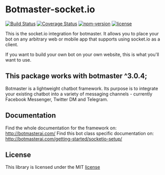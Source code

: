 # Botmaster-socket.io

[![Build Status](https://travis-ci.org/botmasterai/botmaster-socket.io.svg?branch=master)](https://travis-ci.org/botmasterai/botmaster-socket.io)
[![Coverage Status](https://coveralls.io/repos/github/botmasterai/botmaster-socket.io/badge.svg?branch=master)](https://coveralls.io/github/botmasterai/botmaster-socket.io?branch=master)
[![npm-version](https://img.shields.io/npm/v/botmaster-socket.io.svg)](https://www.npmjs.com/package/botmaster-socket.io)
[![license](https://img.shields.io/github/license/mashape/apistatus.svg?maxAge=2592000)](LICENSE)

This is the socket.io integration for botmaster. It allows you to place your bot
on any arbitrary web or mobile app that supports using socket.io as a client.

If you want to build your own bot on your own website, this is what you'll want
to use.

This package works with botmaster ^3.0.4;
---

Botmaster is a lightweight chatbot framework. Its purpose is to integrate your existing chatbot into a variety of messaging channels - currently Facebook Messenger, Twitter DM and Telegram.

## Documentation

Find the whole documentation for the framework on: http://botmasterai.com/
Find this bot class specific documentation on: http://botmasterai.com/getting-started/socketio-setup/

## License

This library is licensed under the MIT [license](LICENSE)
